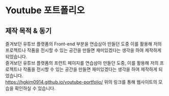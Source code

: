 # Youtube 포트폴리오

## 제작 목적 & 동기
즐겨보던 유튜브 플랫폼의 Front-end 부분을 연습삼아 만들던 도중 이를 활용해 저의 프로젝트나 작품을 전시할 수 있는 공간을 만들면 재미있겠다는 생각을 하여 제작하게 되었습니다.  
즐겨보던 유튜브 플랫폼의 프런트 페이지를 연습삼아 만들던 도중, 이를 활용해 저의 프로젝트나 작품을 전시할 수 있는 공간을 만들면 재미있겠다는 생각을 하여 제작하게 되었습니다.  
https://hgkim0914.github.io/youtube-portfolio/ 
위의 링크를 통해 웹사이트의 모습을 확인하실 수 있습니다.